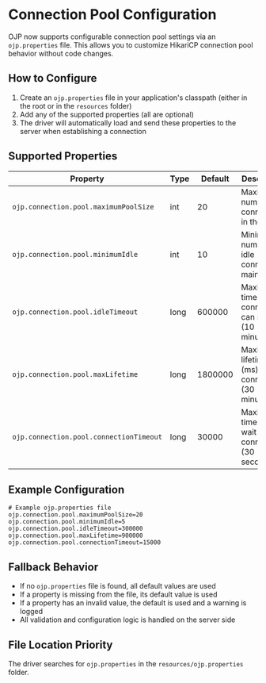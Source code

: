 # Connection Pool Configuration

OJP now supports configurable connection pool settings via an `ojp.properties` file. This allows you to customize HikariCP connection pool behavior without code changes.

## How to Configure

1. Create an `ojp.properties` file in your application's classpath (either in the root or in the `resources` folder)
2. Add any of the supported properties (all are optional)
3. The driver will automatically load and send these properties to the server when establishing a connection

## Supported Properties

| Property                              | Type | Default | Description |
|---------------------------------------|------|---------|-------------|
| `ojp.connection.pool.maximumPoolSize` | int | 20      | Maximum number of connections in the pool |
| `ojp.connection.pool.minimumIdle`                         | int | 10      | Minimum number of idle connections maintained |
| `ojp.connection.pool.idleTimeout`                         | long | 600000  | Maximum time (ms) a connection can sit idle (10 minutes) |
| `ojp.connection.pool.maxLifetime`                         | long | 1800000 | Maximum lifetime (ms) of a connection (30 minutes) |
| `ojp.connection.pool.connectionTimeout`                   | long | 30000   | Maximum time (ms) to wait for a connection (30 seconds) |

## Example Configuration

```properties
# Example ojp.properties file
ojp.connection.pool.maximumPoolSize=20
ojp.connection.pool.minimumIdle=5
ojp.connection.pool.idleTimeout=300000
ojp.connection.pool.maxLifetime=900000
ojp.connection.pool.connectionTimeout=15000
```

## Fallback Behavior

- If no `ojp.properties` file is found, all default values are used
- If a property is missing from the file, its default value is used
- If a property has an invalid value, the default is used and a warning is logged
- All validation and configuration logic is handled on the server side

## File Location Priority

The driver searches for `ojp.properties` in the `resources/ojp.properties` folder.

